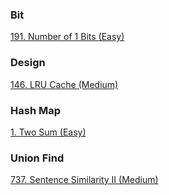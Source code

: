 ### Bit
[191. Number of 1 Bits (Easy)](./101-200/191_Number_of_1_Bits.md)

### Design
[146. LRU Cache (Medium)](./101-200/146_LRU_Cache.md)

### Hash Map
[1. Two Sum (Easy)](./1-100/1_Two_Sum.md)

### Union Find
[737. Sentence Similarity II (Medium)](./701-800/737_Sentence_Similarity_II.md)